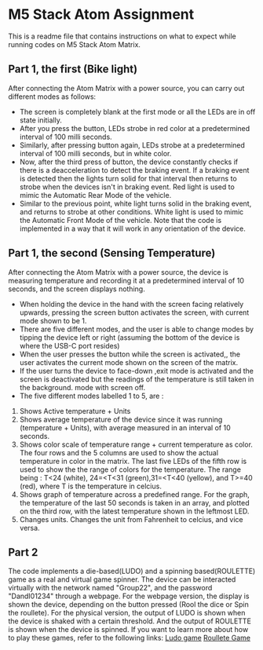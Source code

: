 # M5 Stack Atom Assignment

This is a readme file that contains instructions on what to expect while running codes on M5 Stack Atom Matrix.

## Part 1, the first (Bike light) 

After connecting the Atom Matrix with a power source, you can carry out different modes as follows:

* The screen is completely blank at the first mode or all the LEDs are in off state initially.
* After you press the button, LEDs strobe in red color at a predetermined interval of 100 milli seconds.
* Similarly, after pressing button again, LEDs strobe at a predetermined interval of 100 milli seconds, but in white color.
* Now, after the third press of button, the device constantly checks if there is a deacceleration to detect the braking event.
If a braking event is detected then the lights turn solid for that interval then returns to strobe when the devices isn't in braking event.
Red light is used to mimic the Automatic Rear Mode of the vehicle.
* Similar to the previous point, white light turns solid in the braking event, and returns to strobe at other conditions. White light is used to mimic the Automatic Front Mode of the vehicle.
Note that the code is implemented in a way that it will work in any orientation of the device.

## Part 1, the second (Sensing Temperature)

After connecting the Atom Matrix with a power source, the device is measuring temperature and recording it at a predetermined interval of 10 seconds, and the
screen displays nothing.

* When holding the device in the hand with the screen facing relatively upwards, pressing the screen button activates the screen, with current mode shown to be 1.
*  There are five different modes, and the user is able to change modes by tipping the device left or right (assuming the bottom of the device is where the USB-C port resides)
* When the user presses the button while the screen is activated,, the user activates the current mode shown on the screen of the matrix.
* If the user turns the device to face-down ,exit mode is activated and the screen is deactivated but the readings of the temperature is still taken in the background.
mode with screen off.
* The five different modes labelled 1 to 5, are :
1. Shows Active temperature + Units
2. Shows average temperature of the device since it was running (temperature + Units), with average measured in an interval of 10 seconds.
3. Shows color scale of temperature range + current temperature as color. The four rows and the 5 columns are used to show the actual temperature in color in the matrix. The last five LEDs of the fifth row is used to show the  the range of colors for the temperature.
The range being : T<24 (white), 24=<T<31 (green),31=<T<40 (yellow), and T>=40 (red), where T is the temperature in celcius.
4. Shows graph of temperature across a predefined range. For the graph, the temperature of the last 50 seconds is taken in an array, and plotted on the third row, with the latest temperature shown in the leftmost LED.
5. Changes units. Changes the unit from Fahrenheit to celcius, and vice versa.


## Part 2 

The code implements a die-based(LUDO) and a spinning based(ROULETTE) game as a real and virtual game spinner.
The device can be interacted virtually with the network named "Group22", and the password "DandI01234" through a webpage. 
For the webpage version, the display is shown the device, depending on the button pressed (Rool the dice or Spin the roullete).
For the physical version, the output of LUDO is shown when the device is shaked with a certain threshold. And the output of ROULETTE is shown when the device is spinned.
If you want to learn more about how to play these games, refer to the following links:
[Ludo game](https://www.youtube.com/watch?v=IHkRjn8XVtw&ab_channel=TripleSGames)
[Roullete Game](https://www.youtube.com/watch?v=Gcy3_HhFbyY&ab_channel=TripleSGamesTripleSGames)

